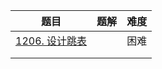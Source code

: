 | 题目                                                         | 题解 | 难度 |
| ------------------------------------------------------------ | ---- | ---- |
| [1206. 设计跳表](https://leetcode.cn/problems/design-skiplist/) |      | 困难 |
|                                                              |      |      |
|                                                              |      |      |

